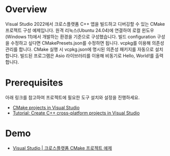 # Overview

Visual Studio 2022에서 크로스플랫폼 C++ 앱을 빌드하고 디버깅할 수 있는 CMake 프로젝트 구성 예제입니다. 원격 리눅스(Ubuntu 24.04)에 연결하여 로컬 윈도우(Windows 11)에서 개발하는 환경을 기준으로 구성했습니다. 빌드 configuration 구성을 수정하고 싶다면 CMakePresets.json를 수정하면 됩니다. vcpkg를 이용해 의존성 관리를 합니다. CMake 실행 시 vcpkg.json에 명시된 의존성 패키지를 자동으로 설치합니다. 빌드된 프로그램은 Asio 라이브러리를 이용해 비동기로 Hello, World!를 출력합니다.

# Prerequisites

아래 링크를 참고하여 프로젝트에 필요한 도구 설치와 설정을 진행하세요.

- [CMake projects in Visual Studio](https://learn.microsoft.com/ko-kr/cpp/build/cmake-projects-in-visual-studio?view=msvc-170)
- [Tutorial: Create C++ cross-platform projects in Visual Studio](https://learn.microsoft.com/ko-kr/cpp/build/get-started-linux-cmake?view=msvc-170)

# Demo

- [Visual Studio | 크로스플랫폼 CMake 프로젝트 예제](https://www.youtube.com/watch?v=Yn2SrqHXhnQ)
